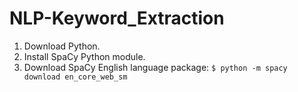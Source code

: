 # NLP-Keyword_Extraction

1. Download Python.
2. Install SpaCy Python module.
3. Download SpaCy English language package: `$ python -m spacy download en_core_web_sm`
